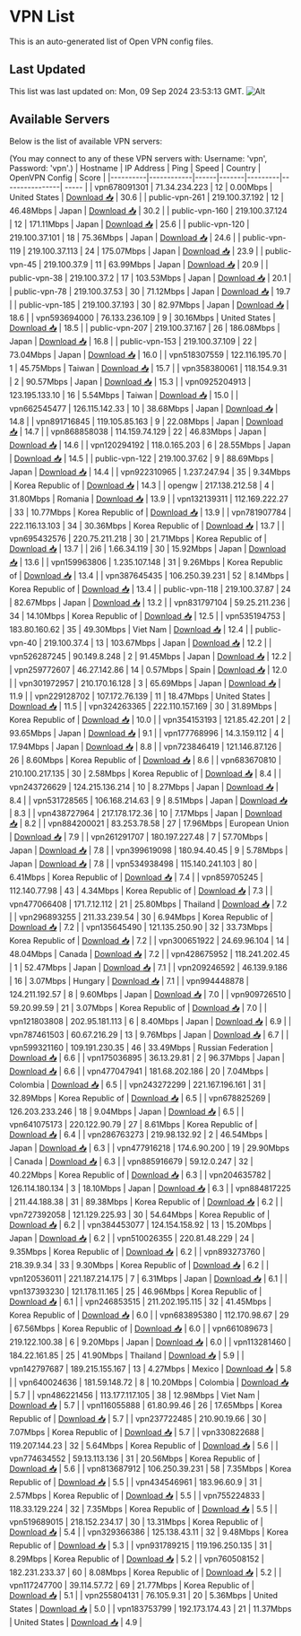 # VPN List

This is an auto-generated list of Open VPN config files.

## Last Updated

This list was last updated on: Mon, 09 Sep 2024 23:53:13 GMT.
![Alt](https://repobeats.axiom.co/api/embed/186b98318ef1479477931607c1ad7d823f12451f.svg "Repobeats analytics image")

## Available Servers

Below is the list of available VPN servers:

(You may connect to any of these VPN servers with: Username: 'vpn', Password: 'vpn'.)
| Hostname | IP Address | Ping | Speed | Country | OpenVPN Config | Score |
|----------|------------|------|-------|---------|----------------| ----- |
| vpn678091301 | 71.34.234.223 | 12 | 0.00Mbps | United States | [Download 📥](./configs/server_0_US.ovpn) | 30.6 |
| public-vpn-261 | 219.100.37.192 | 12 | 46.48Mbps | Japan | [Download 📥](./configs/server_1_JP.ovpn) | 30.2 |
| public-vpn-160 | 219.100.37.124 | 12 | 171.11Mbps | Japan | [Download 📥](./configs/server_2_JP.ovpn) | 25.6 |
| public-vpn-120 | 219.100.37.101 | 18 | 75.36Mbps | Japan | [Download 📥](./configs/server_3_JP.ovpn) | 24.6 |
| public-vpn-119 | 219.100.37.113 | 24 | 175.07Mbps | Japan | [Download 📥](./configs/server_4_JP.ovpn) | 23.9 |
| public-vpn-45 | 219.100.37.9 | 11 | 63.99Mbps | Japan | [Download 📥](./configs/server_5_JP.ovpn) | 20.9 |
| public-vpn-38 | 219.100.37.2 | 17 | 103.53Mbps | Japan | [Download 📥](./configs/server_6_JP.ovpn) | 20.1 |
| public-vpn-78 | 219.100.37.53 | 30 | 71.12Mbps | Japan | [Download 📥](./configs/server_7_JP.ovpn) | 19.7 |
| public-vpn-185 | 219.100.37.193 | 30 | 82.97Mbps | Japan | [Download 📥](./configs/server_8_JP.ovpn) | 18.6 |
| vpn593694000 | 76.133.236.109 | 9 | 30.16Mbps | United States | [Download 📥](./configs/server_9_US.ovpn) | 18.5 |
| public-vpn-207 | 219.100.37.167 | 26 | 186.08Mbps | Japan | [Download 📥](./configs/server_10_JP.ovpn) | 16.8 |
| public-vpn-153 | 219.100.37.109 | 22 | 73.04Mbps | Japan | [Download 📥](./configs/server_11_JP.ovpn) | 16.0 |
| vpn518307559 | 122.116.195.70 | 1 | 45.75Mbps | Taiwan | [Download 📥](./configs/server_12_TW.ovpn) | 15.7 |
| vpn358380061 | 118.154.9.31 | 2 | 90.57Mbps | Japan | [Download 📥](./configs/server_13_JP.ovpn) | 15.3 |
| vpn0925204913 | 123.195.133.10 | 16 | 5.54Mbps | Taiwan | [Download 📥](./configs/server_14_TW.ovpn) | 15.0 |
| vpn662545477 | 126.115.142.33 | 10 | 38.68Mbps | Japan | [Download 📥](./configs/server_15_JP.ovpn) | 14.8 |
| vpn891716845 | 119.105.85.163 | 9 | 22.08Mbps | Japan | [Download 📥](./configs/server_16_JP.ovpn) | 14.7 |
| vpn868858038 | 114.159.74.129 | 22 | 46.83Mbps | Japan | [Download 📥](./configs/server_17_JP.ovpn) | 14.6 |
| vpn120294192 | 118.0.165.203 | 6 | 28.55Mbps | Japan | [Download 📥](./configs/server_18_JP.ovpn) | 14.5 |
| public-vpn-122 | 219.100.37.62 | 9 | 88.69Mbps | Japan | [Download 📥](./configs/server_19_JP.ovpn) | 14.4 |
| vpn922310965 | 1.237.247.94 | 35 | 9.34Mbps | Korea Republic of | [Download 📥](./configs/server_20_KR.ovpn) | 14.3 |
| opengw | 217.138.212.58 | 4 | 31.80Mbps | Romania | [Download 📥](./configs/server_21_RO.ovpn) | 13.9 |
| vpn132139311 | 112.169.222.27 | 33 | 10.77Mbps | Korea Republic of | [Download 📥](./configs/server_22_KR.ovpn) | 13.9 |
| vpn781907784 | 222.116.13.103 | 34 | 30.36Mbps | Korea Republic of | [Download 📥](./configs/server_23_KR.ovpn) | 13.7 |
| vpn695432576 | 220.75.211.218 | 30 | 21.71Mbps | Korea Republic of | [Download 📥](./configs/server_24_KR.ovpn) | 13.7 |
| 2i6 | 1.66.34.119 | 30 | 15.92Mbps | Japan | [Download 📥](./configs/server_25_JP.ovpn) | 13.6 |
| vpn159963806 | 1.235.107.148 | 31 | 9.26Mbps | Korea Republic of | [Download 📥](./configs/server_26_KR.ovpn) | 13.4 |
| vpn387645435 | 106.250.39.231 | 52 | 8.14Mbps | Korea Republic of | [Download 📥](./configs/server_27_KR.ovpn) | 13.4 |
| public-vpn-118 | 219.100.37.87 | 24 | 82.67Mbps | Japan | [Download 📥](./configs/server_28_JP.ovpn) | 13.2 |
| vpn831797104 | 59.25.211.236 | 34 | 14.10Mbps | Korea Republic of | [Download 📥](./configs/server_29_KR.ovpn) | 12.5 |
| vpn535194753 | 183.80.160.62 | 35 | 49.30Mbps | Viet Nam | [Download 📥](./configs/server_30_VN.ovpn) | 12.4 |
| public-vpn-40 | 219.100.37.4 | 13 | 103.67Mbps | Japan | [Download 📥](./configs/server_31_JP.ovpn) | 12.2 |
| vpn526287245 | 90.149.8.248 | 2 | 91.45Mbps | Japan | [Download 📥](./configs/server_32_JP.ovpn) | 12.2 |
| vpn259772607 | 46.27.142.86 | 14 | 0.57Mbps | Spain | [Download 📥](./configs/server_33_ES.ovpn) | 12.0 |
| vpn301972957 | 210.170.16.128 | 3 | 65.69Mbps | Japan | [Download 📥](./configs/server_34_JP.ovpn) | 11.9 |
| vpn229128702 | 107.172.76.139 | 11 | 18.47Mbps | United States | [Download 📥](./configs/server_35_US.ovpn) | 11.5 |
| vpn324263365 | 222.110.157.169 | 30 | 31.89Mbps | Korea Republic of | [Download 📥](./configs/server_36_KR.ovpn) | 10.0 |
| vpn354153193 | 121.85.42.201 | 2 | 93.65Mbps | Japan | [Download 📥](./configs/server_37_JP.ovpn) | 9.1 |
| vpn177768996 | 14.3.159.112 | 4 | 17.94Mbps | Japan | [Download 📥](./configs/server_38_JP.ovpn) | 8.8 |
| vpn723846419 | 121.146.87.126 | 26 | 8.60Mbps | Korea Republic of | [Download 📥](./configs/server_39_KR.ovpn) | 8.6 |
| vpn683670810 | 210.100.217.135 | 30 | 2.58Mbps | Korea Republic of | [Download 📥](./configs/server_40_KR.ovpn) | 8.4 |
| vpn243726629 | 124.215.136.214 | 10 | 8.27Mbps | Japan | [Download 📥](./configs/server_41_JP.ovpn) | 8.4 |
| vpn531728565 | 106.168.214.63 | 9 | 8.51Mbps | Japan | [Download 📥](./configs/server_42_JP.ovpn) | 8.3 |
| vpn438727964 | 217.178.172.36 | 10 | 7.17Mbps | Japan | [Download 📥](./configs/server_43_JP.ovpn) | 8.2 |
| vpn884200021 | 83.253.78.58 | 27 | 17.96Mbps | European Union | [Download 📥](./configs/server_44_EU.ovpn) | 7.9 |
| vpn261291707 | 180.197.227.48 | 7 | 57.70Mbps | Japan | [Download 📥](./configs/server_45_JP.ovpn) | 7.8 |
| vpn399619098 | 180.94.40.45 | 9 | 5.78Mbps | Japan | [Download 📥](./configs/server_46_JP.ovpn) | 7.8 |
| vpn534938498 | 115.140.241.103 | 80 | 6.41Mbps | Korea Republic of | [Download 📥](./configs/server_47_KR.ovpn) | 7.4 |
| vpn859705245 | 112.140.77.98 | 43 | 4.34Mbps | Korea Republic of | [Download 📥](./configs/server_48_KR.ovpn) | 7.3 |
| vpn477066408 | 171.7.12.112 | 21 | 25.80Mbps | Thailand | [Download 📥](./configs/server_49_TH.ovpn) | 7.2 |
| vpn296893255 | 211.33.239.54 | 30 | 6.94Mbps | Korea Republic of | [Download 📥](./configs/server_50_KR.ovpn) | 7.2 |
| vpn135645490 | 121.135.250.90 | 32 | 33.73Mbps | Korea Republic of | [Download 📥](./configs/server_51_KR.ovpn) | 7.2 |
| vpn300651922 | 24.69.96.104 | 14 | 48.04Mbps | Canada | [Download 📥](./configs/server_52_CA.ovpn) | 7.2 |
| vpn428675952 | 118.241.202.45 | 1 | 52.47Mbps | Japan | [Download 📥](./configs/server_53_JP.ovpn) | 7.1 |
| vpn209246592 | 46.139.9.186 | 16 | 3.07Mbps | Hungary | [Download 📥](./configs/server_54_HU.ovpn) | 7.1 |
| vpn994448878 | 124.211.192.57 | 8 | 9.60Mbps | Japan | [Download 📥](./configs/server_55_JP.ovpn) | 7.0 |
| vpn909726510 | 59.20.99.59 | 21 | 3.07Mbps | Korea Republic of | [Download 📥](./configs/server_56_KR.ovpn) | 7.0 |
| vpn121803808 | 202.95.181.113 | 6 | 8.40Mbps | Japan | [Download 📥](./configs/server_57_JP.ovpn) | 6.9 |
| vpn787461503 | 60.67.216.29 | 13 | 9.76Mbps | Japan | [Download 📥](./configs/server_58_JP.ovpn) | 6.7 |
| vpn599321160 | 109.191.230.35 | 46 | 33.49Mbps | Russian Federation | [Download 📥](./configs/server_59_RU.ovpn) | 6.6 |
| vpn175036895 | 36.13.29.81 | 2 | 96.37Mbps | Japan | [Download 📥](./configs/server_60_JP.ovpn) | 6.6 |
| vpn477047941 | 181.68.202.186 | 20 | 7.04Mbps | Colombia | [Download 📥](./configs/server_61_CO.ovpn) | 6.5 |
| vpn243272299 | 221.167.196.161 | 31 | 32.89Mbps | Korea Republic of | [Download 📥](./configs/server_62_KR.ovpn) | 6.5 |
| vpn678825269 | 126.203.233.246 | 18 | 9.04Mbps | Japan | [Download 📥](./configs/server_63_JP.ovpn) | 6.5 |
| vpn641075173 | 220.122.90.79 | 27 | 8.61Mbps | Korea Republic of | [Download 📥](./configs/server_64_KR.ovpn) | 6.4 |
| vpn286763273 | 219.98.132.92 | 2 | 46.54Mbps | Japan | [Download 📥](./configs/server_65_JP.ovpn) | 6.3 |
| vpn477916218 | 174.6.90.200 | 19 | 29.90Mbps | Canada | [Download 📥](./configs/server_66_CA.ovpn) | 6.3 |
| vpn885916679 | 59.12.0.247 | 32 | 40.22Mbps | Korea Republic of | [Download 📥](./configs/server_67_KR.ovpn) | 6.3 |
| vpn204635782 | 126.114.180.134 | 3 | 18.10Mbps | Japan | [Download 📥](./configs/server_68_JP.ovpn) | 6.3 |
| vpn884817225 | 211.44.188.38 | 31 | 89.38Mbps | Korea Republic of | [Download 📥](./configs/server_69_KR.ovpn) | 6.2 |
| vpn727392058 | 121.129.225.93 | 30 | 54.64Mbps | Korea Republic of | [Download 📥](./configs/server_70_KR.ovpn) | 6.2 |
| vpn384453077 | 124.154.158.92 | 13 | 15.20Mbps | Japan | [Download 📥](./configs/server_71_JP.ovpn) | 6.2 |
| vpn510026355 | 220.81.48.229 | 24 | 9.35Mbps | Korea Republic of | [Download 📥](./configs/server_72_KR.ovpn) | 6.2 |
| vpn893273760 | 218.39.9.34 | 33 | 9.30Mbps | Korea Republic of | [Download 📥](./configs/server_73_KR.ovpn) | 6.2 |
| vpn120536011 | 221.187.214.175 | 7 | 6.31Mbps | Japan | [Download 📥](./configs/server_74_JP.ovpn) | 6.1 |
| vpn137393230 | 121.178.11.165 | 25 | 46.96Mbps | Korea Republic of | [Download 📥](./configs/server_75_KR.ovpn) | 6.1 |
| vpn246853515 | 211.202.195.115 | 32 | 41.45Mbps | Korea Republic of | [Download 📥](./configs/server_76_KR.ovpn) | 6.0 |
| vpn683895380 | 112.170.98.67 | 29 | 67.56Mbps | Korea Republic of | [Download 📥](./configs/server_77_KR.ovpn) | 6.0 |
| vpn661089673 | 219.122.100.38 | 6 | 9.20Mbps | Japan | [Download 📥](./configs/server_78_JP.ovpn) | 6.0 |
| vpn113281460 | 184.22.161.85 | 25 | 41.90Mbps | Thailand | [Download 📥](./configs/server_79_TH.ovpn) | 5.9 |
| vpn142797687 | 189.215.155.167 | 13 | 4.27Mbps | Mexico | [Download 📥](./configs/server_80_MX.ovpn) | 5.8 |
| vpn640024636 | 181.59.148.72 | 8 | 10.20Mbps | Colombia | [Download 📥](./configs/server_81_CO.ovpn) | 5.7 |
| vpn486221456 | 113.177.117.105 | 38 | 12.98Mbps | Viet Nam | [Download 📥](./configs/server_82_VN.ovpn) | 5.7 |
| vpn116055888 | 61.80.99.46 | 26 | 17.65Mbps | Korea Republic of | [Download 📥](./configs/server_83_KR.ovpn) | 5.7 |
| vpn237722485 | 210.90.19.66 | 30 | 7.07Mbps | Korea Republic of | [Download 📥](./configs/server_84_KR.ovpn) | 5.7 |
| vpn330822688 | 119.207.144.23 | 32 | 5.64Mbps | Korea Republic of | [Download 📥](./configs/server_85_KR.ovpn) | 5.6 |
| vpn774634552 | 59.13.113.136 | 31 | 20.56Mbps | Korea Republic of | [Download 📥](./configs/server_86_KR.ovpn) | 5.6 |
| vpn813687912 | 106.250.39.231 | 58 | 7.35Mbps | Korea Republic of | [Download 📥](./configs/server_87_KR.ovpn) | 5.5 |
| vpn434546961 | 183.96.60.9 | 31 | 2.57Mbps | Korea Republic of | [Download 📥](./configs/server_88_KR.ovpn) | 5.5 |
| vpn755224833 | 118.33.129.224 | 32 | 7.35Mbps | Korea Republic of | [Download 📥](./configs/server_89_KR.ovpn) | 5.5 |
| vpn519689015 | 218.152.234.17 | 30 | 13.31Mbps | Korea Republic of | [Download 📥](./configs/server_90_KR.ovpn) | 5.4 |
| vpn329366386 | 125.138.43.11 | 32 | 9.48Mbps | Korea Republic of | [Download 📥](./configs/server_91_KR.ovpn) | 5.3 |
| vpn931789215 | 119.196.250.135 | 31 | 8.29Mbps | Korea Republic of | [Download 📥](./configs/server_92_KR.ovpn) | 5.2 |
| vpn760508152 | 182.231.233.37 | 60 | 8.08Mbps | Korea Republic of | [Download 📥](./configs/server_93_KR.ovpn) | 5.2 |
| vpn117247700 | 39.114.57.72 | 69 | 21.77Mbps | Korea Republic of | [Download 📥](./configs/server_94_KR.ovpn) | 5.1 |
| vpn255804131 | 76.105.9.31 | 20 | 5.36Mbps | United States | [Download 📥](./configs/server_95_US.ovpn) | 5.0 |
| vpn183753799 | 192.173.174.43 | 21 | 11.37Mbps | United States | [Download 📥](./configs/server_96_US.ovpn) | 4.9 |
